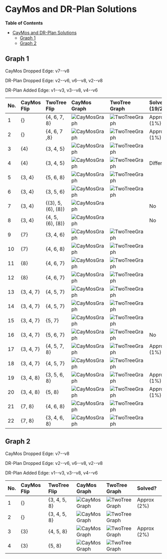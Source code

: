 # CayMos and DR-Plan Solutions #

<!-- markdown-toc start - Don't edit this section. Run M-x markdown-toc-refresh-toc -->
**Table of Contents**

- [CayMos and DR-Plan Solutions](#caymos-and-dr-plan-solutions)
    - [Graph 1](#graph-1)
    - [Graph 2](#graph-2)

<!-- markdown-toc end -->


## Graph 1 ##

CayMos Dropped Edge: v7--v8

DR-Plan Dropped Edge: v2--v6, v6--v8, v2--v8

DR-Plan Added Edge: v1--v3, v3--v8, v4--v6

| No. | CayMos Flip | TwoTree Flip       | CayMos Graph                                                             | TwoTree Graph                                                                | Solved? (19/22) |
| :-- | :--         | :--                | :--                                                                      | :--                                                                          | :--             |
|   1 | {}          | {4, 6, 7, 8}       | ![CayMosGraph](./graph_1/SolutionGraphs/CayMos..v0--v4.241.736.png)      | ![TwoTreeGraph](./graph_1/SolutionGraphs/TwoTree.4,6,7,8.v0--v4.241.736.svg) | Approx (1%)     |
|   2 | {}          | {4, 6, 7 ,8}       | ![CayMosGraph](./graph_1/SolutionGraphs/CayMos..v0--v4.256.564.png)      | ![TwoTreeGraph](./graph_1/SolutionGraphs/TwoTree.4,6,7,8.v0--v4.256.564.svg) | Approx (1%)     |
|   3 | {4}         | {3, 4, 5}          | ![CayMosGraph](./graph_1/SolutionGraphs/CayMos.4.v0--v4.173.550.png)     | ![TwoTreeGraph](./graph_1/SolutionGraphs/TwoTree.3,4,5.v0--v4.173.550.svg)   |                 |
|   4 | {4}         | {3, 4, 5}          | ![CayMosGraph](./graph_1/SolutionGraphs/CayMos.4.v0--v4.141.986.png)     | ![TwoTreeGraph](./graph_1/SolutionGraphs/TwoTree.3,4,5.v0--v4.144.167.svg)   | Different       |
|   5 | {3, 4}      | {5, 6, 8}          | ![CayMosGraph](./graph_1/SolutionGraphs/CayMos.3,4.v0--v4.173.581.png)   | ![TwoTreeGraph](./graph_1/SolutionGraphs/TwoTree.5,6,8.v0--v4.173.581.svg)   |                 |
|   6 | {3, 4}      | {3, 5, 6}          | ![CayMosGraph](./graph_1/SolutionGraphs/CayMos.3,4.v0--v4.279.855.png)   | ![TwoTreeGraph](./graph_1/SolutionGraphs/TwoTree.3,5,6.v0--v4.279.855.svg)   |                 |
|   7 | {3, 4}      | {(3), 5, (6), (8)} | ![CayMosGraph](./graph_1/SolutionGraphs/CayMos.3,4.v0--v4.242.516.png)   |                                                                              | No              |
|   8 | {3, 4}      | {4, 5, (6), (8)}   | ![CayMosGraph](./graph_1/SolutionGraphs/CayMos.3,4.v0--v4.244.911.png)   |                                                                              | No              |
|   9 | {7}         | {3, 4, 6}          | ![CayMosGraph](./graph_1/SolutionGraphs/CayMos.7.v0--v4.230.030.png)     | ![TwoTreeGraph](./graph_1/SolutionGraphs/TwoTree.3,4,6.v0--v4.230.030.svg)   |                 |
|  10 | {7}         | {4, 6, 8}          | ![CayMosGraph](./graph_1/SolutionGraphs/CayMos.7.v0--v4.259.686.png)     | ![TwoTreeGraph](./graph_1/SolutionGraphs/TwoTree.4,6,8.v0--v4.259.686.svg)   |                 |
|  11 | {8}         | {4, 6, 7}          | ![CayMosGraph](./graph_1/SolutionGraphs/CayMos.8.v0--v4.257.344.png)     | ![TwoTreeGraph](./graph_1/SolutionGraphs/TwoTree.4,6,7.v0--v4.257.344.svg)   |                 |
|  12 | {8}         | {4, 6, 7}          | ![CayMosGraph](./graph_1/SolutionGraphs/CayMos.8.v0--v4.236.273.png)     | ![TwoTreeGraph](./graph_1/SolutionGraphs/TwoTree.4,6,7.v0--v4.236.273.svg)   |                 |
|  13 | {3, 4, 7}   | {4, 5, 7}          | ![CayMosGraph](./graph_1/SolutionGraphs/CayMos.3,4,7.v2--v5.284.204.png) | ![TwoTreeGraph](./graph_1/SolutionGraphs/TwoTree.4,5,7.v2--v5.284.204.svg)   |                 |
|  14 | {3, 4, 7}   | {4, 5, 7}          | ![CayMosGraph](./graph_1/SolutionGraphs/CayMos.3,4,7.v2--v5.201.738.png) | ![TwoTreeGraph](./graph_1/SolutionGraphs/TwoTree.4,5,7.v2--v5.201.738.svg)   |                 |
|  15 | {3, 4, 7}   | {5, 7}             | ![CayMosGraph](./graph_1/SolutionGraphs/CayMos.3,4,7.v2--v5.154.215.png) | ![TwoTreeGraph](./graph_1/SolutionGraphs/TwoTree.5,7.v2--v5.154.215.svg)     |                 |
|  16 | {3, 4, 7}   | {5, 6, 7}          | ![CayMosGraph](./graph_1/SolutionGraphs/CayMos.3,4,7.v2--v5.147.226.png) | ![TwoTreeGraph](./graph_1/SolutionGraphs/TwoTree.5,6,7.v2--v5.147.226.svg)   | No              |
|  17 | {3, 4, 7}   | {4, 5, 7, 8}       | ![CayMosGraph](./graph_1/SolutionGraphs/CayMos.3,4,7.v2--v5.218.511.png) | ![TwoTreeGraph](./graph_1/SolutionGraphs/TwoTree.4,5,7,8.v2--v5.218.511.svg) | Approx (1%)     |
|  18 | {3, 4, 7}   | {4, 5, 7}          | ![CayMosGraph](./graph_1/SolutionGraphs/CayMos.3,4,7.v2--v5.281.409.png) | ![TwoTreeGraph](./graph_1/SolutionGraphs/TwoTree.4,5,7.v2--v5.281.409.svg)   |                 |
|  19 | {3, 4, 8}   | {3, 5, 6, 8}       | ![CayMosGraph](./graph_1/SolutionGraphs/CayMos.3,4,8.v0--v4.269.802.png) | ![TwoTreeGraph](./graph_1/SolutionGraphs/TwoTree.3,5,6,8.v0--v4.269.802.svg) | Approx (1%)     |
|  20 | {3, 4, 8}   | {5, 8}             | ![CayMosGraph](./graph_1/SolutionGraphs/CayMos.3,4,8.v0--v4.220.974.png) | ![TwoTreeGraph](./graph_1/SolutionGraphs/TwoTree.5,8.v0--v4.220.974.svg)     | Approx (1%)     |
|  21 | {7, 8}      | {4, 6, 8}          | ![CayMosGraph](./graph_1/SolutionGraphs/CayMos.7,8.v2--v5.227.689.png)   | ![TwoTreeGraph](./graph_1/SolutionGraphs/TwoTree.4,6,8.v2--v5.227.689.svg)   |                 |
|  22 | {7, 8}      | {3, 4, 6, 8}       | ![CayMosGraph](./graph_1/SolutionGraphs/CayMos.7,8.v2--v5.267.490.png)   | ![TwoTreeGraph](./graph_1/SolutionGraphs/TwoTree.3,4,6,8.v2--v5.267.490.svg) |                 |

## Graph 2 ##

CayMos Dropped Edge: v7--v8

DR-Plan Dropped Edge: v2--v6, v6--v8, v2--v8

DR-Plan Added Edge: v1--v3, v3--v8, v4--v6

| No. | CayMos Flip | TwoTree Flip | CayMos Graph                                                          | TwoTree Graph                                                                 | Solved?     |
| :-- | :--         | :--          | :--                                                                   | :--                                                                           | :--         |
|   1 | {}          | {3, 4, 5, 8} | ![CayMos Graph](./graph_2/SolutionGraphs/CayMos..v0--v4.190.003.png)  | ![TwoTree Graph](./graph_2/SolutionGraphs/TwoTree.3,4,5,8.v0--v4.190.003.svg) | Approx (2%) |
|   2 | {}          | {3, 4, 5, 8} | ![CayMos Graph](./graph_2/SolutionGraphs/CayMos..v0--v4.187.560.png)  | ![TwoTree Graph](./graph_2/SolutionGraphs/TwoTree.3,4,5,8.v0--v4.187.560.svg) |             |
|   3 | {3}         | {4, 5, 8}    | ![CayMos Graph](./graph_2/SolutionGraphs/CayMos.3.v0--v4.191.425.png) | ![TwoTree Graph](./graph_2/SolutionGraphs/TwoTree.4,5,8.v0--v4.191.425.svg)   | Approx (2%) |
|   4 | {3}         | {5, 8}       | ![CayMos Graph](./graph_2/SolutionGraphs/CayMos.3.v0--v4.187.267.png) | ![TwoTree Graph](./graph_2/SolutionGraphs/TwoTree.5,8.v0--v4.187.267.svg)     |             |
